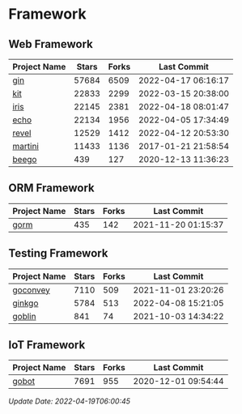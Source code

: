 # Framework

## Web Framework
| Project Name | Stars | Forks | Last Commit |
| ------------ | ----- | ----- | ----------- |
| [gin](https://github.com/gin-gonic/gin) | 57684 | 6509 | 2022-04-17 06:16:17 |
| [kit](https://github.com/go-kit/kit) | 22833 | 2299 | 2022-03-15 20:38:00 |
| [iris](https://github.com/kataras/iris) | 22145 | 2381 | 2022-04-18 08:01:47 |
| [echo](https://github.com/labstack/echo) | 22134 | 1956 | 2022-04-05 17:34:49 |
| [revel](https://github.com/revel/revel) | 12529 | 1412 | 2022-04-12 20:53:30 |
| [martini](https://github.com/go-martini/martini) | 11433 | 1136 | 2017-01-21 21:58:54 |
| [beego](https://github.com/astaxie/beego) | 439 | 127 | 2020-12-13 11:36:23 |

## ORM Framework
| Project Name | Stars | Forks | Last Commit |
| ------------ | ----- | ----- | ----------- |
| [gorm](https://github.com/jinzhu/gorm) | 435 | 142 | 2021-11-20 01:15:37 |

## Testing Framework
| Project Name | Stars | Forks | Last Commit |
| ------------ | ----- | ----- | ----------- |
| [goconvey](https://github.com/smartystreets/goconvey) | 7110 | 509 | 2021-11-01 23:20:26 |
| [ginkgo](https://github.com/onsi/ginkgo) | 5784 | 513 | 2022-04-08 15:21:05 |
| [goblin](https://github.com/franela/goblin) | 841 | 74 | 2021-10-03 14:34:22 |

## IoT Framework
| Project Name | Stars | Forks | Last Commit |
| ------------ | ----- | ----- | ----------- |
| [gobot](https://github.com/hybridgroup/gobot) | 7691 | 955 | 2020-12-01 09:54:44 |

*Update Date: 2022-04-19T06:00:45*